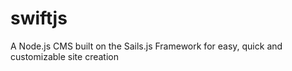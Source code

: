 swiftjs
=======

A Node.js CMS built on the Sails.js Framework for easy, quick and customizable site creation
